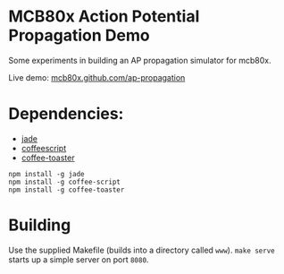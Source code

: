 # MCB80x Action Potential Propagation Demo

Some experiments in building an AP propagation simulator for mcb80x.

Live demo: [mcb80x.github.com/ap-propagation](http://mcb80x.github.com/ap-propagation)

# Dependencies:

* [jade](http://jade-lang.com)
* [coffeescript](http://coffeescript.org)
* [coffee-toaster](https://github.com/serpentem/coffee-toaster)

```
npm install -g jade
npm install -g coffee-script
npm install -g coffee-toaster
```

# Building

Use the supplied Makefile (builds into a directory called `www`).  `make serve` starts up a simple server on port `8080`.
